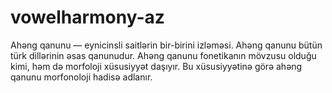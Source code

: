 # vowelharmony-az
Ahəng qanunu — eynicinsli saitlərin bir-birini izləməsi. Ahəng qanunu bütün türk dillərinin əsas qanunudur. Ahəng qanunu fonetikanın mövzusu olduğu kimi, həm də morfoloji xüsusiyyət daşıyır. Bu xüsusiyyətinə görə ahəng qanunu morfonoloji hadisə adlanır.
